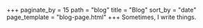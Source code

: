 +++
paginate_by = 15
path = "blog"
title = "Blog"
sort_by = "date"
page_template = "blog-page.html"
+++
Sometimes, I write things.